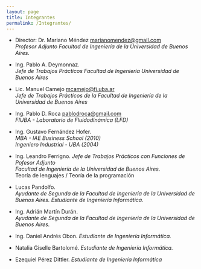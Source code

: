 ```yaml
---
layout: page
title: Integrantes
permalink: /Integrantes/
---
```

* Director: Dr. Mariano Méndez <marianomendez@gmail.com>   
  _Profesor Adjunto Facultad de Ingeniería de la Universidad de Buenos Aires._    

* Ing. Pablo A. Deymonnaz.  
  _Jefe de Trabajos Prácticos Facultad de Ingeniería Universidad de Buenos Aires_ 

* Lic. Manuel Camejo <mcamejo@fi.uba.ar>   
  _Jefe de Trabajos Prácticos de la Facultad de Ingeniería de la Universidad de Buenos Aires_    

* Ing. Pablo D. Roca <pablodroca@gmail.com>  
  _FIUBA - Laboratorio de Fluidodinámica (LFD)_  

* Ing. Gustavo Fernández Hofer.    
  _MBA - IAE Business School (2010)_  
  _Ingeniero Industrial - UBA (2004)_ 

* Ing. Leandro Ferrigno. 
  _Jefe de Trabajos Prácticos con Funciones de Pofesor Adjunto_  
  _Facultad de Ingeniería de la Universidad de Buenos Aires_.   
  Teoría de lenguajes / Teoría de la programación   

* Lucas Pandolfo.  
  _Ayudante de Segunda de la Facultad de Ingeniería de la Universidad de Buenos Aires._
  _Estudiante de Ingeniería Informática._   

* Ing. Adrián Martín Durán.  
  _Ayudante de Segunda de la Facultad de Ingeniería de la Universidad de Buenos Aires._  

* Ing. Daniel Andrés Obon. _Estudiante de Ingeniería Informática._  

* Natalia Giselle Bartolomé. _Estudiante de Ingeniería Informática._   

* Ezequiel Pérez Dittler.
  _Estudiante de Ingeniería Informática_  
